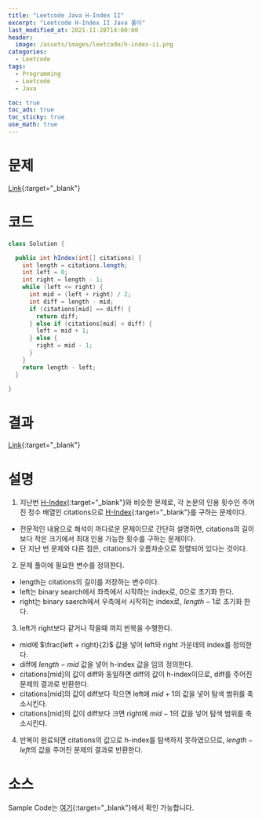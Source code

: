 ```yaml
---
title: "Leetcode Java H-Index II"
excerpt: "Leetcode H-Index II Java 풀이"
last_modified_at: 2021-11-28T14:00:00
header:
  image: /assets/images/leetcode/h-index-ii.png
categories:
  - Leetcode
tags:
  - Programming
  - Leetcode
  - Java

toc: true
toc_ads: true
toc_sticky: true
use_math: true
---
```

# 문제
[Link](https://leetcode.com/problems/h-index-ii/){:target="_blank"}

# 코드
```java
class Solution {

  public int hIndex(int[] citations) {
    int length = citations.length;
    int left = 0;
    int right = length - 1;
    while (left <= right) {
      int mid = (left + right) / 2;
      int diff = length - mid;
      if (citations[mid] == diff) {
        return diff;
      } else if (citations[mid] < diff) {
        left = mid + 1;
      } else {
        right = mid - 1;
      }
    }
    return length - left;
  }

}
```

# 결과
[Link](https://leetcode.com/submissions/detail/593779212/){:target="_blank"}

# 설명
1. 지난번 [H-Index](../h-index){:target="_blank"}와 비슷한 문제로, 각 논문의 인용 횟수인 주어진 정수 배열인 citations으로 [H-Index](https://en.wikipedia.org/wiki/H-index){:target="_blank"}를 구하는 문제이다.
- 전문적인 내용으로 해석이 까다로운 문제이므로 간단히 설명하면, citations의 길이보다 작은 크기에서 최대 인용 가능한 횟수를 구하는 문제이다.
- 단 지난 번 문제와 다른 점은, citations가 오름차순으로 정렬되어 있다는 것이다.

2. 문제 풀이에 필요한 변수를 정의한다.
- length는 citations의 길이를 저장하는 변수이다.
- left는 binary search에서 좌측에서 시작하는 index로, 0으로 초기화 한다.
- right는 binary saerch에서 우측에서 시작하는 index로, $length - 1$로 초기화 한다.

3. left가 right보다 같거나 작을때 까지 반복을 수행한다.
- mid에 $\frac{left + right}{2}$ 값을 넣어 left와 right 가운데의 index를 정의한다.
- diff에 $length - mid$ 값을 넣어 h-index 값을 임의 정의한다.
- citations[mid]의 값이 diff와 동일하면 diff의 값이 h-index이므로, diff를 주어진 문제의 결과로 반환한다.
- citations[mid]의 값이 diff보다 작으면 left에 $mid + 1$의 값을 넣어 탐색 범위를 축소시킨다.
- citations[mid]의 값이 diff보다 크면 right에 $mid - 1$의 값을 넣어 탐색 범위를 축소시킨다.

4. 반복이 완료되면 citations의 값으로 h-index를 탐색하지 못하였으므로, $length - left$의 값을 주어진 문제의 결과로 반환한다.

# 소스
Sample Code는 [여기](https://github.com/GracefulSoul/leetcode/blob/master/src/main/java/gracefulsoul/problems/HIndexII.java){:target="_blank"}에서 확인 가능합니다.